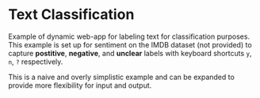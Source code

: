 # Text Classification

Example of dynamic web-app for labeling text for classification purposes. This example is set up for sentiment on the IMDB dataset (not provided) to capture **postitive**, **negative**, and **unclear** labels with keyboard shortcuts `y`, `n`, `?` respectively.

This is a naive and overly simplistic example and can be expanded to provide more flexibility for input and output.

